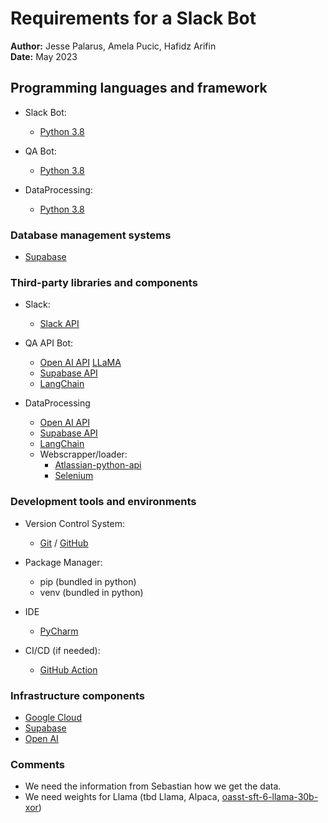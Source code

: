 # Requirements for a Slack Bot
**Author:** Jesse Palarus, Amela Pucic, Hafidz Arifin  
**Date:** May 2023

## Programming languages and framework
* Slack Bot:
    * [Python 3.8](https://www.python.org/downloads/release/python-380/)

* QA Bot:
    * [Python 3.8](https://www.python.org/downloads/release/python-380/)

* DataProcessing:
    * [Python 3.8](https://www.python.org/downloads/release/python-380/)

###  Database management systems
* [Supabase](https://supabase.com/)

###  Third-party libraries and components
* Slack:
    * [Slack API](https://api.slack.com/)

* QA API Bot:
    * [Open AI API](https://pypi.org/project/openai/) [LLaMA](https://pypi.org/project/llama-cpp-python/)
    * [Supabase API](https://pypi.org/project/supabase/)
    * [LangChain](https://pypi.org/project/langchain/)

* DataProcessing
    * [Open AI API](https://pypi.org/project/openai/)
    * [Supabase API](https://pypi.org/project/supabase/)
    * [LangChain](https://pypi.org/project/langchain/)
    * Webscrapper/loader:
        * [Atlassian-python-api](https://pypi.org/project/atlassian-python-api/)
        * [Selenium](https://pypi.org/project/selenium/)

### Development tools and environments
* Version Control System:
    * [Git](https://git-scm.com/) / [GitHub](https://github.com/amosproj/amos2023ss03-qachat)

* Package Manager:
    * pip (bundled in python)
    * venv (bundled in python)

* IDE
    * [PyCharm](https://www.jetbrains.com/de-de/pycharm/)

* CI/CD (if needed):
    * [GitHub Action](https://github.com/features/actions )

### Infrastructure components
* [Google Cloud](https://cloud.google.com/?hl=de)
* [Supabase](https://supabase.com/)
* [Open AI](https://openai.com/)

### Comments
* We need the information from Sebastian how we get the data.
* We need weights for Llama (tbd Llama, Alpaca, [oasst-sft-6-llama-30b-xor](https://huggingface.co/OpenAssistant/oasst-sft-6-llama-30b-xor/blob/main/README.md))

